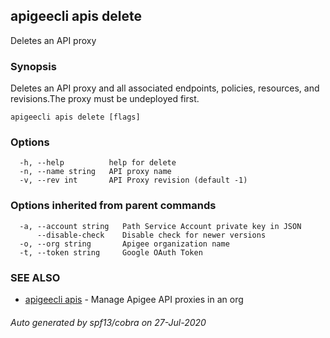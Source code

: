## apigeecli apis delete

Deletes an API proxy

### Synopsis

Deletes an API proxy and all associated endpoints, policies, resources, and revisions.The proxy must be undeployed first.

```
apigeecli apis delete [flags]
```

### Options

```
  -h, --help          help for delete
  -n, --name string   API proxy name
  -v, --rev int       API Proxy revision (default -1)
```

### Options inherited from parent commands

```
  -a, --account string   Path Service Account private key in JSON
      --disable-check    Disable check for newer versions
  -o, --org string       Apigee organization name
  -t, --token string     Google OAuth Token
```

### SEE ALSO

* [apigeecli apis](apigeecli_apis.md)	 - Manage Apigee API proxies in an org

###### Auto generated by spf13/cobra on 27-Jul-2020
